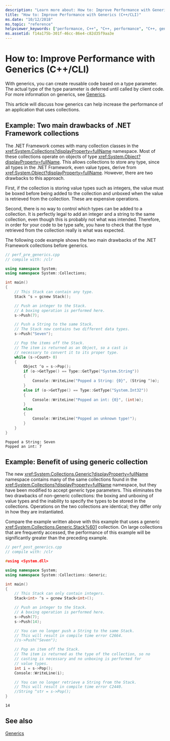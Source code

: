 ```yaml
---
description: "Learn more about: How to: Improve Performance with Generics (C++/CLI)"
title: "How to: Improve Performance with Generics (C++/CLI)"
ms.date: "10/12/2018"
ms.topic: "reference"
helpviewer_keywords: ["performance, C++", "C++, performance", "C++, generics", "generics [C++], performance"]
ms.assetid: f14a175b-301f-46cc-86e4-c82d35f9aa3e
---
```

# How to: Improve Performance with Generics (C++/CLI)

With generics, you can create reusable code based on a type parameter. The actual type of the type parameter is deferred until called by client code. For more information on generics, see [Generics](generics-cpp-component-extensions.md).

This article will discuss how generics can help increase the performance of an application that uses collections.

## Example: Two main drawbacks of .NET Framework collections

The .NET Framework comes with many collection classes in the <xref:System.Collections?displayProperty=fullName> namespace. Most of these collections operate on objects of type <xref:System.Object?displayProperty=fullName>. This allows collections to store any type, since all types in the .NET Framework, even value types, derive from <xref:System.Object?displayProperty=fullName>. However, there are two drawbacks to this approach.

First, if the collection is storing value types such as integers, the value must be boxed before being added to the collection and unboxed when the value is retrieved from the collection. These are expensive operations.

Second, there is no way to control which types can be added to a collection. It is perfectly legal to add an integer and a string to the same collection, even though this is probably not what was intended. Therefore, in order for your code to be type safe, you have to check that the type retrieved from the collection really is what was expected.

The following code example shows the two main drawbacks of the .NET Framework collections before generics.

```cpp
// perf_pre_generics.cpp
// compile with: /clr

using namespace System;
using namespace System::Collections;

int main()
{
    // This Stack can contain any type.
    Stack ^s = gcnew Stack();

    // Push an integer to the Stack.
    // A boxing operation is performed here.
    s->Push(7);

    // Push a String to the same Stack.
    // The Stack now contains two different data types.
    s->Push("Seven");

    // Pop the items off the Stack.
    // The item is returned as an Object, so a cast is
    // necessary to convert it to its proper type.
    while (s->Count> 0)
    {
        Object ^o = s->Pop();
        if (o->GetType() == Type::GetType("System.String"))
        {
            Console::WriteLine("Popped a String: {0}", (String ^)o);
        }
        else if (o->GetType() == Type::GetType("System.Int32"))
        {
            Console::WriteLine("Popped an int: {0}", (int)o);
        }
        else
        {
            Console::WriteLine("Popped an unknown type!");
        }
    }
}
```

```Output
Popped a String: Seven
Popped an int: 7
```

## Example: Benefit of using generic collection

The new <xref:System.Collections.Generic?displayProperty=fullName> namespace contains many of the same collections found in the <xref:System.Collections?displayProperty=fullName> namespace, but they have been modified to accept generic type parameters. This eliminates the two drawbacks of non-generic collections: the boxing and unboxing of value types and the inability to specify the types to be stored in the collections. Operations on the two collections are identical; they differ only in how they are instantiated.

Compare the example written above with this example that uses a generic <xref:System.Collections.Generic.Stack%601> collection. On large collections that are frequently accessed, the performance of this example will be significantly greater than the preceding example.

```cpp
// perf_post_generics.cpp
// compile with: /clr

#using <System.dll>

using namespace System;
using namespace System::Collections::Generic;

int main()
{
    // This Stack can only contain integers.
    Stack<int> ^s = gcnew Stack<int>();

    // Push an integer to the Stack.
    // A boxing operation is performed here.
    s->Push(7);
    s->Push(14);

    // You can no longer push a String to the same Stack.
    // This will result in compile time error C2664.
    //s->Push("Seven");

    // Pop an item off the Stack.
    // The item is returned as the type of the collection, so no
    // casting is necessary and no unboxing is performed for
    // value types.
    int i = s->Pop();
    Console::WriteLine(i);

    // You can no longer retrieve a String from the Stack.
    // This will result in compile time error C2440.
    //String ^str = s->Pop();
}
```

```Output
14
```

## See also

[Generics](generics-cpp-component-extensions.md)
